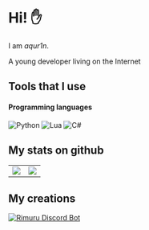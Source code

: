# Hi! ✋
I am *aqur1n*. 

A young developer living on the Internet

## Tools that I use
#### Programming languages
![Python](https://img.shields.io/badge/python-0E1117?logo=python&logoColor=white&style=for-the-badge)
![Lua](https://img.shields.io/badge/lua-0E1117?logo=lua&logoColor=white&style=for-the-badge)
![C#](https://img.shields.io/badge/c%23-0E1117?logo=csharp&logoColor=white&style=for-the-badge)

## My stats on github
<table>
    <tr>
      <td align="center" style="padding=0;width=100%;">
        <img align="center" style="padding=0;" src="https://github-readme-stats.vercel.app/api?username=aqur1n&show_icons=true&theme=tokyonight&hide_border=true&bg_color=00000000&icon_color=4F8CC9&hide_title=true&count_private=true" />
      </td>
      <td align="center" style="padding=0;width=100%;">
        <img align="center" style="padding=0;" src="https://github-readme-stats.vercel.app/api/top-langs/?username=aqur1n&layout=compact&theme=tokyonight&hide_border=true&bg_color=00000000&icon_color=00000000&count_private=true" />
      </td>
    </tr>
</table>

## My creations
[![Rimuru Discord Bot](https://top.gg/api/widget/969234839188422676.svg)](https://discord.com/api/oauth2/authorize?client_id=969234839188422676&permissions=1394722991574&scope=bot%20applications.commands)
